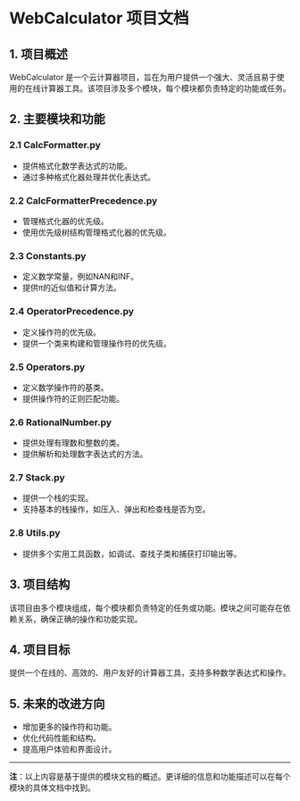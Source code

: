 
# WebCalculator 项目文档

## 1. 项目概述

WebCalculator 是一个云计算器项目，旨在为用户提供一个强大、灵活且易于使用的在线计算器工具。该项目涉及多个模块，每个模块都负责特定的功能或任务。

## 2. 主要模块和功能

### 2.1 CalcFormatter.py
- 提供格式化数学表达式的功能。
- 通过多种格式化器处理并优化表达式。

### 2.2 CalcFormatterPrecedence.py
- 管理格式化器的优先级。
- 使用优先级树结构管理格式化器的优先级。

### 2.3 Constants.py
- 定义数学常量，例如NAN和INF。
- 提供π的近似值和计算方法。

### 2.4 OperatorPrecedence.py
- 定义操作符的优先级。
- 提供一个类来构建和管理操作符的优先级。

### 2.5 Operators.py
- 定义数学操作符的基类。
- 提供操作符的正则匹配功能。

### 2.6 RationalNumber.py
- 提供处理有理数和整数的类。
- 提供解析和处理数字表达式的方法。

### 2.7 Stack.py
- 提供一个栈的实现。
- 支持基本的栈操作，如压入、弹出和检查栈是否为空。

### 2.8 Utils.py
- 提供多个实用工具函数，如调试、查找子类和捕获打印输出等。

## 3. 项目结构

该项目由多个模块组成，每个模块都负责特定的任务或功能。模块之间可能存在依赖关系，确保正确的操作和功能实现。

## 4. 项目目标

提供一个在线的、高效的、用户友好的计算器工具，支持多种数学表达式和操作。

## 5. 未来的改进方向

- 增加更多的操作符和功能。
- 优化代码性能和结构。
- 提高用户体验和界面设计。

---

**注**：以上内容是基于提供的模块文档的概述。更详细的信息和功能描述可以在每个模块的具体文档中找到。
